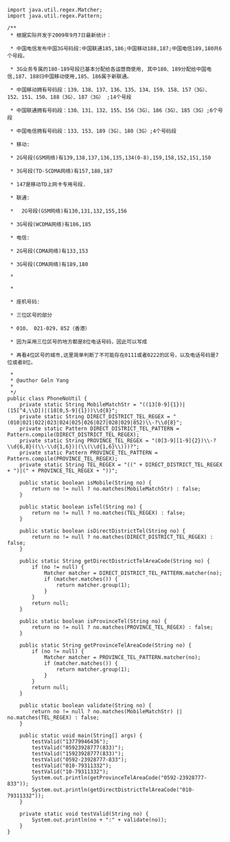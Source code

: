 <!---
markmeta_author: wongoo
markmeta_date: 2013-08-18 09:36:32+00:00
excerpt: Java电话号码验证器
slug: java-tel-validator
markmeta_title: Java电话号码验证器
wordpress_id: 480
markmeta_categories: Experience
markmeta_tags: java,Validator
-->



    
    import java.util.regex.Matcher;
    import java.util.regex.Pattern;
    
    /**
     * 根据实际开发于2009年9月7日最新统计：  

     * 中国电信发布中国3G号码段:中国联通185,186;中国移动188,187;中国电信189,180共6个号段。  

     * 3G业务专属的180-189号段已基本分配给各运营商使用, 其中180、189分配给中国电信,187、188归中国移动使用,185、186属于新联通。  

     * 中国移动拥有号码段：139、138、137、136、135、134、159、158、157（3G）、152、151、150、188（3G）、187（3G） ;14个号段  

     * 中国联通拥有号码段：130、131、132、155、156（3G）、186（3G）、185（3G）;6个号段  

     * 中国电信拥有号码段：133、153、189（3G）、180（3G）;4个号码段  

     * 移动:  

     * 2G号段(GSM网络)有139,138,137,136,135,134(0-8),159,158,152,151,150  

     * 3G号段(TD-SCDMA网络)有157,188,187  

     * 147是移动TD上网卡专用号段.  

     * 联通:  

     * 　2G号段(GSM网络)有130,131,132,155,156  

     * 3G号段(WCDMA网络)有186,185  

     * 电信:  

     * 2G号段(CDMA网络)有133,153  

     * 3G号段(CDMA网络)有189,180  

     *   

     *   

     * 座机号码:  

     * 三位区号的部分  

     * 010， 021-029，852（香港）  

     * 因为采用三位区号的地方都是8位电话号码，因此可以写成  

     * 再看4位区号的城市,这里简单判断了不可能存在0111或者0222的区号，以及电话号码是7位或者8位。   

     * 
     * @author Geln Yang
     * 
     */
    public class PhoneNoUtil {
    	private static String MobileMatchStr = "((13[0-9]{1})|(15[^4,\\D])|(18[0,5-9]{1}))\\d{8}";
    	private static String DIRECT_DISTRICT_TEL_REGEX = "(010|021|022|023|024|025|026|027|028|029|852)\\-?\\d{8}";
    	private static Pattern DIRECT_DISTRICT_TEL_PATTERN = Pattern.compile(DIRECT_DISTRICT_TEL_REGEX);
    	private static String PROVINCE_TEL_REGEX = "(0[3-9][1-9]{2})\\-?\\d{6,8}((\\-\\d{1,6})|(\\(\\d{1,6}\\)))?";
    	private static Pattern PROVINCE_TEL_PATTERN = Pattern.compile(PROVINCE_TEL_REGEX);
    	private static String TEL_REGEX = "((" + DIRECT_DISTRICT_TEL_REGEX + ")|(" + PROVINCE_TEL_REGEX + "))";
    
    	public static boolean isMobile(String no) {
    		return no != null ? no.matches(MobileMatchStr) : false;
    	}
    
    	public static boolean isTel(String no) {
    		return no != null ? no.matches(TEL_REGEX) : false;
    	}
    
    	public static boolean isDirectDistrictTel(String no) {
    		return no != null ? no.matches(DIRECT_DISTRICT_TEL_REGEX) : false;
    	}
    
    	public static String getDirectDistrictTelAreaCode(String no) {
    		if (no != null) {
    			Matcher matcher = DIRECT_DISTRICT_TEL_PATTERN.matcher(no);
    			if (matcher.matches()) {
    				return matcher.group(1);
    			}
    		}
    		return null;
    	}
    
    	public static boolean isProvinceTel(String no) {
    		return no != null ? no.matches(PROVINCE_TEL_REGEX) : false;
    	}
    
    	public static String getProvinceTelAreaCode(String no) {
    		if (no != null) {
    			Matcher matcher = PROVINCE_TEL_PATTERN.matcher(no);
    			if (matcher.matches()) {
    				return matcher.group(1);
    			}
    		}
    		return null;
    	}
    
    	public static boolean validate(String no) {
    		return no != null ? no.matches(MobileMatchStr) || no.matches(TEL_REGEX) : false;
    	}
    
    	public static void main(String[] args) {
    		testValid("13779946436");
    		testValid("05923928777(833)");
    		testValid("15923928777(833)");
    		testValid("0592-23928777-833");
    		testValid("010-79311332");
    		testValid("10-79311332");
    		System.out.println(getProvinceTelAreaCode("0592-23928777-833"));
    		System.out.println(getDirectDistrictTelAreaCode("010-79311332"));
    	}
    
    	private static void testValid(String no) {
    		System.out.println(no + ":" + validate(no));
    	}
    }
    

